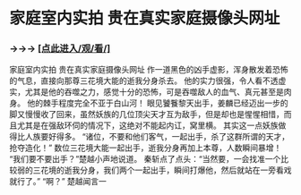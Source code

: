 # 家庭室内实拍 贵在真实家庭摄像头网址

### →→→ <a href="http://3t3e.com/index.html">[点此进入/观/看/]</a>

家庭室内实拍 贵在真实家庭摄像头网址
作一道黑色的凶手虚影，浑身散发着恐怖的气息，直接向那尊三花境大能的逝我分身杀去。
    他的实力很强，令人看不透虚实，尤其是他的吞噬之力，感觉十分的恐怖，可是吞噬敌人的血气、真元甚至是肉身。
    他的棘手程度完全不亚于白山河！
    眼见饕餮黎天出手，姜麟已经迈出一步的脚又慢慢收了回来，虽然妖族的几位顶尖天才互为敌手，但是却也是惺惺相惜，而且尤其是在强敌环伺的情况下，这绝对不能起内讧，窝里横。
    其实这一点妖族做得比人族要好得多。
    “诸位，不要和他们客气，一起出手，杀了这群所谓的天才，抢夺造化！”
    数位三花境大能一起出手，逝我分身再加上本尊，人数瞬间暴增！
    “我们要不要出手？”楚越小声地说道。
    秦斩点了点头：“当然要，一会找准一个比较弱的三花境的逝我分身，我们两个一起出手，瞬间打爆他，然后就站在一旁看戏就行了。”
    “啊？”
    楚越闻言一
